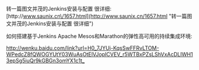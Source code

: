 转一篇图文并茂的Jenkins安装与配置 很详细: [http:\/\/www.saunix.cn\/1657.html](http://www.saunix.cn/1657.html "转一篇图文并茂的Jenkins安装与配置 很详细")


如何搭建基于Jenkins Apache Mesos和Marathon的弹性高可用的持续集成环境:

[http:\/\/wenku.baidu.com\/link?url=H0\_7JYUj-KqsSwFFRvLTOM-WPedcZ8fQWOGYUtY03WuAsOtElVJoplCVEV\_r5WTBxPZsLShVxAcDLIWH13epSg5iuQr9kGBGn3omYX1c1t\_](http://wenku.baidu.com/link?url=H0_7JYUj-KqsSwFFRvLTOM-WPedcZ8fQWOGYUtY03WuAsOtElVJoplCVEV_r5WTBxPZsLShVxAcDLIWH13epSg5iuQr9kGBGn3omYX1c1t_)


